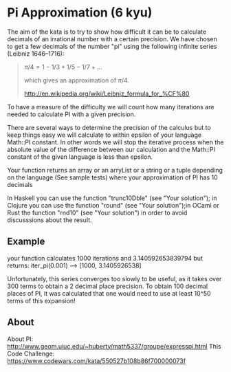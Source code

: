 # Pi Approximation (6 kyu)

The aim of the kata is to try to show how difficult it can be to calculate 
decimals of an irrational number with a certain precision. We have chosen to 
get a few decimals of the number "pi" using the following infinite series 
(Leibniz 1646–1716): 

> $\pi/4 = 1 - 1/3 + 1/5 - 1/7 + ...$
>
> which gives an approximation of $\pi/4$.
> 
> http://en.wikipedia.org/wiki/Leibniz_formula_for_%CF%80

To have a measure of the difficulty we will count how many iterations are 
needed to calculate PI with a given precision. 

There are several ways to determine the precision of the calculus but to keep 
things easy we will calculate to within epsilon of your language Math::PI 
constant. In other words we will stop the iterative process when the absolute 
value of the difference between our calculation and the Math::PI constant of 
the given language is less than epsilon. 

Your function returns an array or an arryList or a string or a tuple depending 
on the language (See sample tests) where your approximation of PI has 10 
decimals 

In Haskell you can use the function "trunc10Dble" (see "Your solution"); in 
Clojure you can use the function "round" (see "Your solution");in OCaml or 
Rust the function "rnd10" (see "Your solution") in order to avoid discusssions 
about the result. 

## Example

your function calculates 1000 iterations and 3.140592653839794 but returns: 
iter_pi(0.001) --> [1000, 3.1405926538] 

Unfortunately, this series converges too slowly to be useful, as it takes over 
300 terms to obtain a 2 decimal place precision. To obtain 100 decimal places 
of PI, it was calculated that one would need to use at least 10^50 terms of 
this expansion! 

## About

About PI: http://www.geom.uiuc.edu/~huberty/math5337/groupe/expresspi.html
This Code Challenge: https://www.codewars.com/kata/550527b108b86f700000073f
